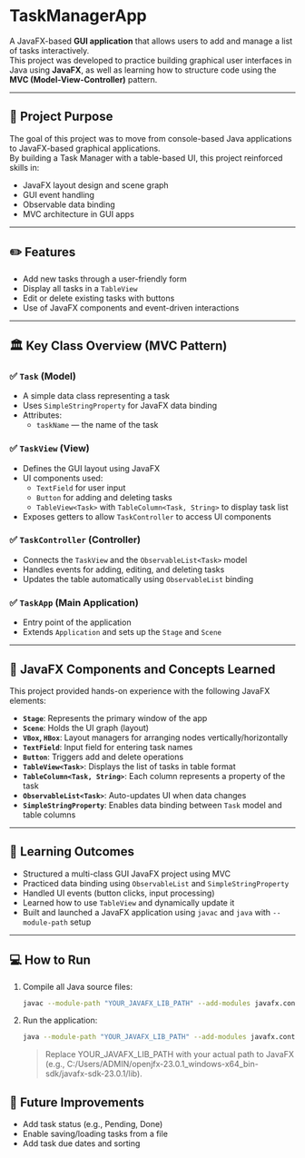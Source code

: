 # TaskManagerApp

A JavaFX-based **GUI application** that allows users to add and manage a list of tasks interactively.  
This project was developed to practice building graphical user interfaces in Java using **JavaFX**, as well as learning how to structure code using the **MVC (Model-View-Controller)** pattern.

---

## 📜 Project Purpose

The goal of this project was to move from console-based Java applications to JavaFX-based graphical applications.  
By building a Task Manager with a table-based UI, this project reinforced skills in:

- JavaFX layout design and scene graph
- GUI event handling
- Observable data binding
- MVC architecture in GUI apps

---

## ✏️ Features

- Add new tasks through a user-friendly form
- Display all tasks in a `TableView`
- Edit or delete existing tasks with buttons
- Use of JavaFX components and event-driven interactions

---

## 🏛 Key Class Overview (MVC Pattern)

### ✅ `Task` (Model)
- A simple data class representing a task
- Uses `SimpleStringProperty` for JavaFX data binding
- Attributes:
  - `taskName` — the name of the task

### ✅ `TaskView` (View)
- Defines the GUI layout using JavaFX
- UI components used:
  - `TextField` for user input
  - `Button` for adding and deleting tasks
  - `TableView<Task>` with `TableColumn<Task, String>` to display task list
- Exposes getters to allow `TaskController` to access UI components

### ✅ `TaskController` (Controller)
- Connects the `TaskView` and the `ObservableList<Task>` model
- Handles events for adding, editing, and deleting tasks
- Updates the table automatically using `ObservableList` binding

### ✅ `TaskApp` (Main Application)
- Entry point of the application
- Extends `Application` and sets up the `Stage` and `Scene`

---

## 🎯 JavaFX Components and Concepts Learned

This project provided hands-on experience with the following JavaFX elements:

- **`Stage`**: Represents the primary window of the app
- **`Scene`**: Holds the UI graph (layout)
- **`VBox`, `HBox`**: Layout managers for arranging nodes vertically/horizontally
- **`TextField`**: Input field for entering task names
- **`Button`**: Triggers add and delete operations
- **`TableView<Task>`**: Displays the list of tasks in table format
- **`TableColumn<Task, String>`**: Each column represents a property of the task
- **`ObservableList<Task>`**: Auto-updates UI when data changes
- **`SimpleStringProperty`**: Enables data binding between `Task` model and table columns

---

## 🧠 Learning Outcomes

- Structured a multi-class GUI JavaFX project using MVC
- Practiced data binding using `ObservableList` and `SimpleStringProperty`
- Handled UI events (button clicks, input processing)
- Learned how to use `TableView` and dynamically update it
- Built and launched a JavaFX application using `javac` and `java` with `--module-path` setup

---

## 💻 How to Run

1. Compile all Java source files:

   ```bash
   javac --module-path "YOUR_JAVAFX_LIB_PATH" --add-modules javafx.controls,javafx.fxml -d bin src/*.java
   ```
2. Run the application:
   ```bash
   java --module-path "YOUR_JAVAFX_LIB_PATH" --add-modules javafx.controls,javafx.fxml -cp bin TaskApp
   ```
   > Replace YOUR_JAVAFX_LIB_PATH with your actual path to JavaFX (e.g., C:/Users/ADMIN/openjfx-23.0.1_windows-x64_bin-sdk/javafx-sdk-23.0.1/lib).

## 🧩 Future Improvements
- Add task status (e.g., Pending, Done)
- Enable saving/loading tasks from a file
- Add task due dates and sorting
